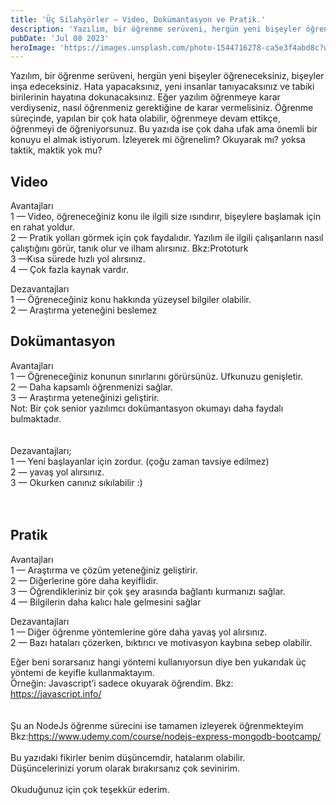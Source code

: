 ```yaml
---
title: 'Üç Silahşörler — Video, Dokümantasyon ve Pratik.'
description: 'Yazılım, bir öğrenme serüveni, hergün yeni bişeyler öğreneceksiniz, bişeyler inşa edeceksiniz. Hata yapacaksınız, yeni insanlar tanıyacaksınız ve tabiki birilerinin hayatına dokunacaksınız.'
pubDate: 'Jul 08 2023'
heroImage: 'https://images.unsplash.com/photo-1544716278-ca5e3f4abd8c?w=500&auto=format&fit=crop&q=60&ixlib=rb-4.0.3&ixid=M3wxMjA3fDB8MHxzZWFyY2h8OHx8Ym9va3xlbnwwfHwwfHx8MA%3D%3D'
---
```


Yazılım, bir öğrenme serüveni, hergün yeni bişeyler öğreneceksiniz, bişeyler inşa edeceksiniz. Hata yapacaksınız, yeni insanlar tanıyacaksınız ve tabiki birilerinin hayatına dokunacaksınız. Eğer yazılım öğrenmeye karar verdiyseniz, nasıl öğrenmeniz gerektiğine de karar vermelisiniz. Öğrenme süreçinde, yapılan bir çok hata olabilir, öğrenmeye devam ettikçe, öğrenmeyi de öğreniyorsunuz. Bu yazıda ise çok daha ufak ama önemli bir konuyu el almak istiyorum. İzleyerek mi öğrenelim? Okuyarak mı? yoksa taktik, maktik yok mu?


## Video


Avantajları<br />
1 — Video, öğreneceğiniz konu ile ilgili size ısındırır, bişeylere başlamak için en rahat yoldur.<br />
2 — Pratik yolları görmek için çok faydalıdır. Yazılım ile ilgili çalışanların nasıl çalıştığını görür, tanık olur ve ilham alırsınız. Bkz:Prototurk<br />
3 —Kısa sürede hızlı yol alırsınız.<br />
4 — Çok fazla kaynak vardır.<br />


Dezavantajları<br />
1 — Öğreneceğiniz konu hakkında yüzeysel bilgiler olabilir.<br />
2 — Araştırma yeteneğini beslemez<br />


## Dokümantasyon<br />

Avantajları<br />
1 — Öğreneceğiniz konunun sınırlarını görürsünüz. Ufkunuzu genişletir.<br />
2 — Daha kapsamlı öğrenmenizi sağlar.<br />
3 — Araştırma yeteneğinizi geliştirir.<br />
Not: Bir çok senior yazılımcı dokümantasyon okumayı daha faydalı bulmaktadır.<br />
<br />
<br />
Dezavantajları;<br />
1 — Yeni başlayanlar için zordur. (çoğu zaman tavsiye edilmez)<br />
2 — yavaş yol alırsınız.<br />
3 — Okurken canınız sıkılabilir :)<br />
<br />
<br />


## Pratik

Avantajları<br />
1 — Araştırma ve çözüm yeteneğiniz geliştirir.<br />
2 — Diğerlerine göre daha keyiflidir.<br />
3 — Öğrendikleriniz bir çok şey arasında bağlantı kurmanızı sağlar.<br />
4 — Bilgilerin daha kalıcı hale gelmesini sağlar<br />


Dezavantajları<br />
1 — Diğer öğrenme yöntemlerine göre daha yavaş yol alırsınız.<br />
2 — Bazı hataları çözerken, bıktırıcı ve motivasyon kaybına sebep olabilir.<br />


Eğer beni sorarsanız hangi yöntemi kullanıyorsun diye ben yukarıdak üç yöntemi de keyifle kullanmaktayım. <br />Örneğin: Javascript’i sadece okuyarak öğrendim. Bkz: https://javascript.info/<br />
<br />
<br />
Şu an NodeJs öğrenme sürecini ise tamamen izleyerek öğrenmekteyim Bkz:https://www.udemy.com/course/nodejs-express-mongodb-bootcamp/
<br />
<br />
Bu yazıdaki fikirler benim düşüncemdir, hatalarım olabilir.<br />
Düşüncelerinizi yorum olarak bırakırsanız çok sevinirim.
<br />
<br />
Okuduğunuz için çok teşekkür ederim.